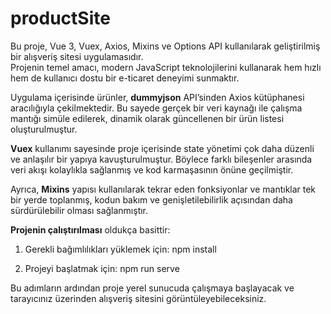 # productSite



Bu proje, Vue 3, Vuex, Axios, Mixins ve Options API kullanılarak geliştirilmiş bir alışveriş sitesi uygulamasıdır.  
Projenin temel amacı, modern JavaScript teknolojilerini kullanarak hem hızlı hem de kullanıcı dostu bir e-ticaret deneyimi sunmaktır.  

Uygulama içerisinde ürünler, **dummyjson** API’sinden Axios kütüphanesi aracılığıyla çekilmektedir. Bu sayede gerçek bir veri kaynağı ile çalışma mantığı simüle edilerek, dinamik olarak güncellenen bir ürün listesi oluşturulmuştur.  

**Vuex** kullanımı sayesinde proje içerisinde state yönetimi çok daha düzenli ve anlaşılır bir yapıya kavuşturulmuştur. Böylece farklı bileşenler arasında veri akışı kolaylıkla sağlanmış ve kod karmaşasının önüne geçilmiştir.  

Ayrıca, **Mixins** yapısı kullanılarak tekrar eden fonksiyonlar ve mantıklar tek bir yerde toplanmış, kodun bakım ve genişletilebilirlik açısından daha sürdürülebilir olması sağlanmıştır.  

**Projenin çalıştırılması** oldukça basittir:  
1. Gerekli bağımlılıkları yüklemek için:  npm install

2. Projeyi başlatmak için:  npm run serve


Bu adımların ardından proje yerel sunucuda çalışmaya başlayacak ve tarayıcınız üzerinden alışveriş sitesini görüntüleyebileceksiniz.  

